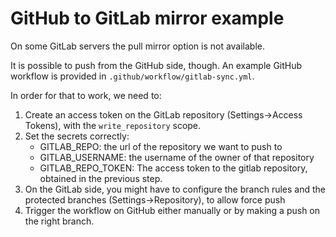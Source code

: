 # GitHub to GitLab mirror example

On some GitLab servers 
the pull mirror option is not available.

It is possible to push from the GitHub side, though.
An example GitHub workflow is provided in `.github/workflow/gitlab-sync.yml`.

In order for that to work, we need to:
1. Create an access token on the GitLab repository (Settings->Access Tokens), with the `write_repository` scope.
2. Set the secrets correctly:
   - GITLAB_REPO: the url of the repository we want to push to
   - GITLAB_USERNAME: the username of the owner of that repository
   - GITLAB_REPO_TOKEN: The access token to the gitlab repository,
     obtained in the previous step.
3. On the GitLab side, you might have to configure the branch rules 
   and the protected branches 
   (Settings->Repository), 
   to allow force push
4. Trigger the workflow on GitHub either manually or by making a push
   on the right branch.



